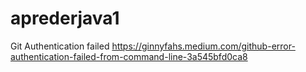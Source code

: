# aprederjava1

Git Authentication failed
https://ginnyfahs.medium.com/github-error-authentication-failed-from-command-line-3a545bfd0ca8